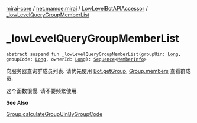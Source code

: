 [mirai-core](../../index.md) / [net.mamoe.mirai](../index.md) / [LowLevelBotAPIAccessor](index.md) / [_lowLevelQueryGroupMemberList](./_low-level-query-group-member-list.md)

# _lowLevelQueryGroupMemberList

`abstract suspend fun _lowLevelQueryGroupMemberList(groupUin: `[`Long`](https://kotlinlang.org/api/latest/jvm/stdlib/kotlin/-long/index.html)`, groupCode: `[`Long`](https://kotlinlang.org/api/latest/jvm/stdlib/kotlin/-long/index.html)`, ownerId: `[`Long`](https://kotlinlang.org/api/latest/jvm/stdlib/kotlin/-long/index.html)`): `[`Sequence`](https://kotlinlang.org/api/latest/jvm/stdlib/kotlin.sequences/-sequence/index.html)`<`[`MemberInfo`](../../net.mamoe.mirai.data/-member-info/index.md)`>`

向服务器查询群成员列表.
请优先使用 [Bot.getGroup](../-bot/get-group.md), [Group.members](../../net.mamoe.mirai.contact/-group/members.md) 查看群成员.

这个函数很慢. 请不要频繁使用.

**See Also**

[Group.calculateGroupUinByGroupCode](#)

